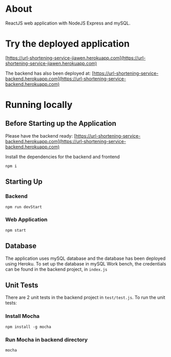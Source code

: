 # About
ReactJS web application with NodeJS Express and mySQL.

# Try the deployed application
[https://url-shortening-service-jiawen.herokuapp.com](https://url-shortening-service-jiawen.herokuapp.com)

The backend has also been deployed at: 
[https://url-shortening-service-backend.herokuapp.com](https://url-shortening-service-backend.herokuapp.com)

# Running locally

## Before Starting up the Application
Please have the backend ready:
[https://url-shortening-service-backend.herokuapp.com](https://url-shortening-service-backend.herokuapp.com)

Install the dependencies for the backend and frontend
```
npm i
```

## Starting Up
### Backend
```
npm run devStart
```

### Web Application
```
npm start
```

## Database
The application uses mySQL database and the database has been deployed using Heroku.
To set up the database in mySQL Work bench, the credentials can be found in the backend project, in `index.js`

## Unit Tests
There are 2 unit tests in the backend project in `test/test.js`.
To run the unit tests:
### Install Mocha
```
npm install -g mocha
```
### Run Mocha in backend directory
```
mocha
```
